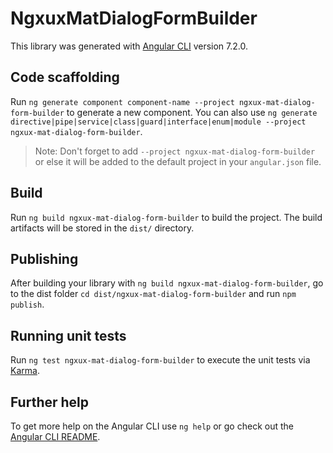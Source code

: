 # NgxuxMatDialogFormBuilder

This library was generated with [Angular CLI](https://github.com/angular/angular-cli) version 7.2.0.

## Code scaffolding

Run `ng generate component component-name --project ngxux-mat-dialog-form-builder` to generate a new component. You can also use `ng generate directive|pipe|service|class|guard|interface|enum|module --project ngxux-mat-dialog-form-builder`.
> Note: Don't forget to add `--project ngxux-mat-dialog-form-builder` or else it will be added to the default project in your `angular.json` file. 

## Build

Run `ng build ngxux-mat-dialog-form-builder` to build the project. The build artifacts will be stored in the `dist/` directory.

## Publishing

After building your library with `ng build ngxux-mat-dialog-form-builder`, go to the dist folder `cd dist/ngxux-mat-dialog-form-builder` and run `npm publish`.

## Running unit tests

Run `ng test ngxux-mat-dialog-form-builder` to execute the unit tests via [Karma](https://karma-runner.github.io).

## Further help

To get more help on the Angular CLI use `ng help` or go check out the [Angular CLI README](https://github.com/angular/angular-cli/blob/master/README.md).
